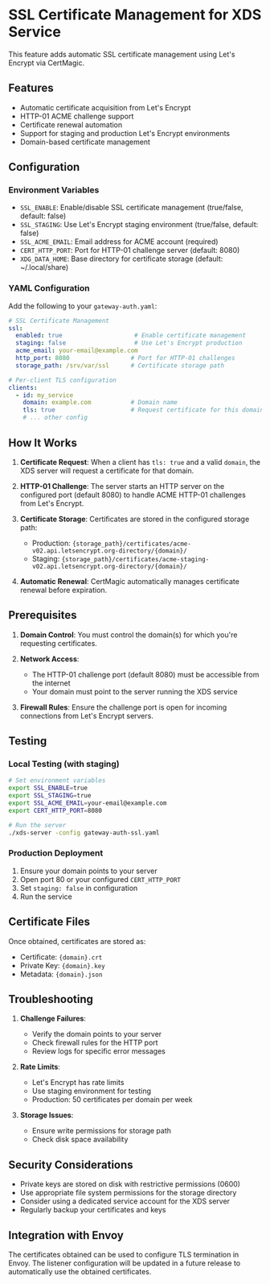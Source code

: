 # SSL Certificate Management for XDS Service

This feature adds automatic SSL certificate management using Let's Encrypt via CertMagic.

## Features

- Automatic certificate acquisition from Let's Encrypt
- HTTP-01 ACME challenge support
- Certificate renewal automation
- Support for staging and production Let's Encrypt environments
- Domain-based certificate management

## Configuration

### Environment Variables

- `SSL_ENABLE`: Enable/disable SSL certificate management (true/false, default: false)
- `SSL_STAGING`: Use Let's Encrypt staging environment (true/false, default: false)
- `SSL_ACME_EMAIL`: Email address for ACME account (required)
- `CERT_HTTP_PORT`: Port for HTTP-01 challenge server (default: 8080)
- `XDG_DATA_HOME`: Base directory for certificate storage (default: ~/.local/share)

### YAML Configuration

Add the following to your `gateway-auth.yaml`:

```yaml
# SSL Certificate Management
ssl:
  enabled: true                    # Enable certificate management
  staging: false                   # Use Let's Encrypt production
  acme_email: your-email@example.com
  http_port: 8080                 # Port for HTTP-01 challenges
  storage_path: /srv/var/ssl      # Certificate storage path

# Per-client TLS configuration
clients:
  - id: my_service
    domain: example.com           # Domain name
    tls: true                     # Request certificate for this domain
    # ... other config
```

## How It Works

1. **Certificate Request**: When a client has `tls: true` and a valid `domain`, the XDS server will request a certificate for that domain.

2. **HTTP-01 Challenge**: The server starts an HTTP server on the configured port (default 8080) to handle ACME HTTP-01 challenges from Let's Encrypt.

3. **Certificate Storage**: Certificates are stored in the configured storage path:
   - Production: `{storage_path}/certificates/acme-v02.api.letsencrypt.org-directory/{domain}/`
   - Staging: `{storage_path}/certificates/acme-staging-v02.api.letsencrypt.org-directory/{domain}/`

4. **Automatic Renewal**: CertMagic automatically manages certificate renewal before expiration.

## Prerequisites

1. **Domain Control**: You must control the domain(s) for which you're requesting certificates.

2. **Network Access**:
   - The HTTP-01 challenge port (default 8080) must be accessible from the internet
   - Your domain must point to the server running the XDS service

3. **Firewall Rules**: Ensure the challenge port is open for incoming connections from Let's Encrypt servers.

## Testing

### Local Testing (with staging)

```bash
# Set environment variables
export SSL_ENABLE=true
export SSL_STAGING=true
export SSL_ACME_EMAIL=your-email@example.com
export CERT_HTTP_PORT=8080

# Run the server
./xds-server -config gateway-auth-ssl.yaml
```

### Production Deployment

1. Ensure your domain points to your server
2. Open port 80 or your configured `CERT_HTTP_PORT`
3. Set `staging: false` in configuration
4. Run the service

## Certificate Files

Once obtained, certificates are stored as:
- Certificate: `{domain}.crt`
- Private Key: `{domain}.key`
- Metadata: `{domain}.json`

## Troubleshooting

1. **Challenge Failures**:
   - Verify the domain points to your server
   - Check firewall rules for the HTTP port
   - Review logs for specific error messages

2. **Rate Limits**:
   - Let's Encrypt has rate limits
   - Use staging environment for testing
   - Production: 50 certificates per domain per week

3. **Storage Issues**:
   - Ensure write permissions for storage path
   - Check disk space availability

## Security Considerations

- Private keys are stored on disk with restrictive permissions (0600)
- Use appropriate file system permissions for the storage directory
- Consider using a dedicated service account for the XDS server
- Regularly backup your certificates and keys

## Integration with Envoy

The certificates obtained can be used to configure TLS termination in Envoy. The listener configuration will be updated in a future release to automatically use the obtained certificates.